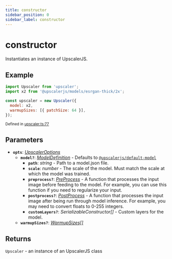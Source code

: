 ```yaml
---
title: constructor
sidebar_position: 0
sidebar_label: constructor
---
```


# constructor

Instantiates an instance of UpscalerJS.

## Example

```javascript
import Upscaler from 'upscaler';
import x2 from '@upscalerjs/models/esrgan-thick/2x';

const upscaler = new Upscaler({
  model: x2,
  warmupSizes: [{ patchSize: 64 }],
});
```

<small className="gray">Defined in <a target="_blank" href="https://github.com/thekevinscott/UpscalerJS/tree/main/packages/upscalerjs/src/upscaler.ts#L77">upscaler.ts:77</a></small>

## Parameters

- **`opts`**: _[UpscalerOptions](https://github.com/thekevinscott/UpscalerJS/tree/main/packages/upscalerjs/src/types.ts#L10)_
  - **`model?`**: _[ModelDefinition](https://github.com/thekevinscott/UpscalerJS/tree/main/packages/core/src/index.ts#L22)_  - Defaults to [`@upscalerjs/default-model`](/models/available/default-model)
      - **`path`**: _string_  - Path to a model.json file.
    - **`scale`**: _number_  - The scale of the model. Must match the scale at which the model was trained.
    - **`preprocess?`**: _[PreProcess](https://github.com/thekevinscott/UpscalerJS/tree/main/packages/core/src/index.ts#L19)_  - A function that processes the input image before feeding to the model. For example, you can use this function if you need to regularize your input.
    - **`postprocess?`**: _[PostProcess](https://github.com/thekevinscott/UpscalerJS/tree/main/packages/core/src/index.ts#L20)_  - A function that processes the input image after being run through model inference. For example, you may need to convert floats to 0-255 integers.
    - **`customLayers?`**: _SerializableConstructor[]_  - Custom layers for the model.
  - **`warmupSizes?`**: _[WarmupSizes[]](https://github.com/thekevinscott/UpscalerJS/tree/main/packages/upscalerjs/src/types.ts#L9)_

## Returns

`Upscaler` - an instance of an UpscalerJS class